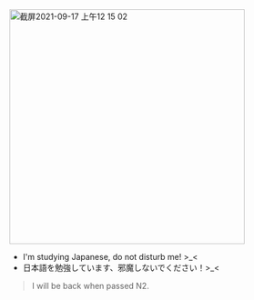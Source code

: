 <img width="413" alt="截屏2021-09-17 上午12 15 02" src="https://user-images.githubusercontent.com/16932042/174840358-a63d328b-b8ae-469b-9dc0-2addf58a6811.png">

- I'm studying Japanese, do not disturb me! >_<
- 日本語を勉強しています、邪魔しないでください！>_<

> I will be back when passed N2.
<!---
zjx137/zjx137 is a ✨ special ✨ repository because its `README.md` (this file) appears on your GitHub profile.
You can click the Preview link to take a look at your changes.
--->

